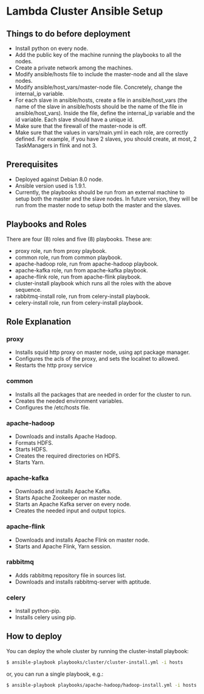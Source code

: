 # Lambda Cluster Ansible Setup


## Things to do before deployment

- Install python on every node.
- Add the public key of the machine running the playbooks to all the nodes.
- Create a private network among the machines.
- Modify ansible/hosts file to include the master-node and all the slave nodes.
- Modify ansible/host_vars/master-node file. Concretely, change the internal_ip variable.
- For each slave in ansible/hosts, create a file in ansible/host_vars (the name of the slave in ansible/hosts should be the name of the file in ansible/host_vars). Inside
the file, define the internal_ip variable and the id variable. Each slave should have a unique id.
- Make sure that the firewall of the master-node is off.
- Make sure that the values in vars/main.yml in each role, are correctly defined. For example,
if you have 2 slaves, you should create, at most, 2 TaskManagers in flink and not 3.


## Prerequisites

- Deployed against Debian 8.0 node.
- Ansible version used is 1.9.1.
- Currently, the playbooks should be run from an external machine to setup both the master and the slave nodes. In future version, they will be run from the master node to setup
both the master and the slaves.


## Playbooks and Roles

There are four (8) roles and five (8) playbooks. These are:
- proxy role, run from proxy playbook.
- common role, run from common playbook.
- apache-hadoop role, run from apache-hadoop playbook.
- apache-kafka role, run from apache-kafka playbook.
- apache-flink role, run from apache-flink playbook.
- cluster-install playbook which runs all the roles with the above sequence.
- rabbitmq-install role, run from celery-install playbook.
- celery-install role, run from celery-install playbook.


## Role Explanation


### proxy
- Installs squid http proxy on master node, using apt package manager.
- Configures the acls of the proxy, and sets the localnet to allowed.
- Restarts the http proxy service


### common

- Installs all the packages that are needed in order for the cluster to run.
- Creates the needed environment variables.
- Configures the /etc/hosts file.


### apache-hadoop
- Downloads and installs Apache Hadoop.
- Formats HDFS.
- Starts HDFS.
- Creates the required directories on HDFS.
- Starts Yarn.


### apache-kafka
- Downloads and installs Apache Kafka.
- Starts Apache Zookeeper on master node.
- Starts an Apache Kafka server on every node.
- Creates the needed input and output topics.


### apache-flink
- Downloads and installs Apache Flink on master node.
- Starts and Apache Flink, Yarn session.

### rabbitmq
- Adds rabbitmq repository file in sources list.
- Downloads and installs rabbitmq-server with aptitude.

### celery
- Install python-pip.
- Installs celery using pip.




## How to deploy

You can deploy the whole cluster by running the cluster-install playbook:

```bash
$ ansible-playbook playbooks/cluster/cluster-install.yml -i hosts
```

or, you can run a single playbook, e.g.:

```bash
$ ansible-playbook playbooks/apache-hadoop/hadoop-install.yml -i hosts
```
